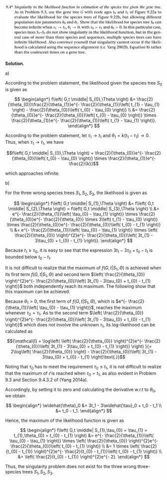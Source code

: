<p>
  <img src=img/9.4-P.png>
</p>

**Solution.**

a\)

According to the problem statement, the likelihood given the species
tree $S_{0}$ is given as

$$
\begin{align*}
f\left( G,t \middle| S_{0},\Theta \right) &= \frac{2}{\theta_{0}}\frac{2}{\theta_{1}}e^{- \frac{2}{\theta_{1}}\left( t_{1} - \tau_{1} \right) - \frac{2}{\theta_{0}}\left( t_{0} - \tau_{0} \right)} \\
&= \frac{2}{\theta_{0}}e^{- \frac{2}{\theta_{0}}\left( t_{0} - \tau_{0} \right)} \times \frac{2}{\theta_{1}}e^{- \frac{2}{\theta_{1}}\left( t_{1} - \tau_{1} \right)}.
\end{align*}
$$

According to the problem statement, let $\tau_{1} \rightarrow t_{1}$ and $\theta_{1} = k\left( t_{1} - \tau_{1} \right) \rightarrow 0.$ Thus, when $\tau_{1} \rightarrow t_{1}$, we have

$$f\left( G,t \middle| S_{0},\Theta \right) = \frac{2}{\theta_{0}}e^{- \frac{2}{\theta_{0}}\left( t_{0} - \tau_{0} \right)} \times \frac{2}{\theta_{1}}e^{- \frac{2}{k}}$$

which approaches infinite.

b\)

For the three wrong species trees $S_{1},S_{2},S_{3}$, the likelihood is
given as

$$
\begin{align*}
f\left( G,t \middle| S_{1},\Theta \right) &= f\left( G,t \middle| S_{2},\Theta \right) = f\left( G,t \middle| S_{3},\Theta \right) \\
&= e^{- \frac{2}{\theta_{1}}\left( \tau_{0} - \tau_{1} \right)} \times \frac{2}{\theta_{0}}e^{- \frac{2}{\theta_{0}} \times 3\left( t_{1} - \tau_{0} \right)} \times \frac{2}{\theta_{0}}e^{- \frac{2}{\theta_{0}}\left( t_{0} - t_{1} \right)} \\
&= e^{- \frac{2}{\theta_{1}}\left( \tau_{0} - \tau_{1} \right)} \times \left( \frac{2}{\theta_{0}} \right)^{2}e^{- \frac{2}{\theta_{0}}\left( 3t_{1} - 3\tau_{0} + t_{0} - t_{1} \right)}.
\end{align*}
$$

Because $t_{1} \geq \tau_{0}$, it is easy to see that the expression
$3t_{1} - 3\tau_{0} + t_{0} - t_{1}$ is bounded below $t_{0} - t_{1}.$

It is not difficult to realize that the maximum of
$f\left( G,t \middle| S_{1},\Theta \right)$ is achieved when its first
term $f\left( G,t \middle| S_{1},\Theta \right)$ and second term
$\left( \frac{2}{\theta_{0}} \right)^{2}e^{- \frac{2}{\theta_{0}}\left( 3t_{1} - 3\tau_{0} + t_{0} - t_{1} \right)}$
both independently reach its maximum. The following show that this
maximum can be achieved.

Because $\theta_{1} > 0$, the first term of
$f\left( G,t \middle| S_{1},\Theta \right)$, which is
$e^{- \frac{2}{\theta_{1}}\left( \tau_{0} - \tau_{1} \right)}$, reaches
the maximum whenever $\tau_{0} = \tau_{1}.$ As to the second term
$\left( \frac{2}{\theta_{0}} \right)^{2}e^{- \frac{2}{\theta_{0}}\left( 3t_{1} - 3\tau_{0} + t_{0} - t_{1} \right)}$
which does not involve the unknown $\tau_{1}$, its log-likelihood can be
calculated as

$${\mathcal{l} = \log\left( \left( \frac{2}{\theta_{0}} \right)^{2}e^{- \frac{2}{\theta_{0}}\left( 3t_{1} - 3\tau_{0} + t_{0} - t_{1} \right)} \right)
}{= 2\log\left( \frac{2}{\theta_{0}} \right) - \frac{2}{\theta_{0}}\left( 3t_{1} - 3\tau_{0} + t_{0} - t_{1} \right)\text{.}}$$

Noting that $\tau_{0}$ has to meet the requirement
$\tau_{0} \leq t_{1}$, it is not difficult to realize that the maximum
of $\mathcal{l}$ is reached when $\tau_{0} = t_{1}$, as also evident in
Problem 9.3 and Section 9.4.3.2 of (Yang 2014a).

Accordingly, by setting it to zero and calculating the derivative w.r.t
to $\theta_{0}$, we obtain

$$
\begin{align*}
\widehat{\theta}_0 &= 3t_1 - 3\widehat{\tau}_0 + t_0 - t_1 \\
&= t_0 - t_1.
\end{align*}
$$

Hence, the maximum of the likelihood function is given as

$$
\begin{align*}
f\left( G,t \middle| S_{1},\tau_{0} = \tau_{1} = t_{1},\theta_{0} = t_{0} - t_{1} \right) &= e^{- \frac{2}{\theta_{1}}\left( \tau_{0} - \tau_{1} \right)} \times \left( \frac{2}{\theta_{0}} \right)^{2}e^{- \frac{2}{\theta_{0}}\left( t_{0} - t_{1} \right)} \\
&= 1 \times \left( \frac{2}{t_{0} - t_{1}} \right)^{2}e^{- \frac{2}{t_{0} - t_{1}}\left( t_{0} - t_{1} \right)} \\
&= \left( \frac{2}{t_{0} - t_{1}} \right)^{2}e^{- 2}.
\end{align*}
$$

Thus, the singularity problem does not exist for the three wrong
three-species trees $S_{1},S_{2},S_{3}$.
